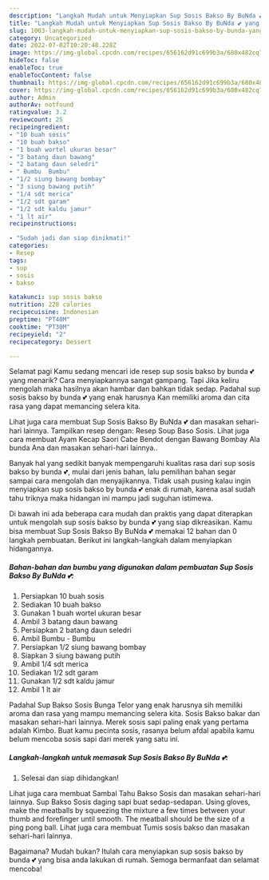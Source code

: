```yaml
---
description: "Langkah Mudah untuk Menyiapkan Sup Sosis Bakso By BuNda 💕 yang Lezat Sekali"
title: "Langkah Mudah untuk Menyiapkan Sup Sosis Bakso By BuNda 💕 yang Lezat Sekali"
slug: 1003-langkah-mudah-untuk-menyiapkan-sup-sosis-bakso-by-bunda-yang-lezat-sekali
category: Uncategorized
date: 2022-07-02T10:20:48.228Z
image: https://img-global.cpcdn.com/recipes/656162d91c699b3a/680x482cq70/sup-sosis-bakso-by-bunda-foto-resep-utama.jpg
hideToc: false
enableToc: true
enableTocContent: false
thumbnail: https://img-global.cpcdn.com/recipes/656162d91c699b3a/680x482cq70/sup-sosis-bakso-by-bunda-foto-resep-utama.jpg
cover: https://img-global.cpcdn.com/recipes/656162d91c699b3a/680x482cq70/sup-sosis-bakso-by-bunda-foto-resep-utama.jpg
author: Admin
authorAv: notfound
ratingvalue: 3.2
reviewcount: 25
recipeingredient:
- "10 buah sosis"
- "10 buah bakso"
- "1 buah wortel ukuran besar"
- "3 batang daun bawang"
- "2 batang daun seledri"
- " Bumbu  Bumbu"
- "1/2 siung bawang bombay"
- "3 siung bawang putih"
- "1/4 sdt merica"
- "1/2 sdt garam"
- "1/2 sdt kaldu jamur"
- "1 lt air"
recipeinstructions:

- "Sudah jadi dan siap dinikmati!"
categories:
- Resep
tags:
- sup
- sosis
- bakso

katakunci: sup sosis bakso 
nutrition: 228 calories
recipecuisine: Indonesian
preptime: "PT40M"
cooktime: "PT30M"
recipeyield: "2"
recipecategory: Dessert

---
```



Selamat pagi Kamu sedang mencari ide resep sup sosis bakso by bunda 💕 yang menarik? Cara menyiapkannya sangat gampang. Tapi Jika keliru mengolah maka hasilnya akan hambar dan bahkan tidak sedap. Padahal sup sosis bakso by bunda 💕 yang enak harusnya Kan memiliki aroma dan cita rasa yang dapat memancing selera kita.


Lihat juga cara membuat Sup Sosis Bakso By BuNda 💕 dan masakan sehari-hari lainnya. Tampilkan resep dengan: Resep Soup Baso Sosis. Lihat juga cara membuat Ayam Kecap Saori Cabe Bendot dengan Bawang Bombay Ala bunda Ana dan masakan sehari-hari lainnya..

Banyak hal yang sedikit banyak mempengaruhi kualitas rasa dari sup sosis bakso by bunda 💕, mulai dari jenis bahan, lalu pemilihan bahan segar sampai cara mengolah dan menyajikannya. Tidak usah pusing kalau ingin menyiapkan sup sosis bakso by bunda 💕 enak di rumah, karena asal sudah tahu triknya maka hidangan ini mampu jadi suguhan istimewa.


Di bawah ini ada beberapa cara mudah dan praktis yang dapat diterapkan untuk mengolah sup sosis bakso by bunda 💕 yang siap dikreasikan. Kamu bisa membuat Sup Sosis Bakso By BuNda 💕 memakai 12 bahan dan 0 langkah pembuatan. Berikut ini langkah-langkah dalam menyiapkan hidangannya.

<!--inarticleads1-->

##### Bahan-bahan dan bumbu yang digunakan dalam pembuatan Sup Sosis Bakso By BuNda 💕:

1. Persiapkan 10 buah sosis
1. Sediakan 10 buah bakso
1. Gunakan 1 buah wortel ukuran besar
1. Ambil 3 batang daun bawang
1. Persiapkan 2 batang daun seledri
1. Ambil  Bumbu - Bumbu
1. Persiapkan 1/2 siung bawang bombay
1. Siapkan 3 siung bawang putih
1. Ambil 1/4 sdt merica
1. Sediakan 1/2 sdt garam
1. Gunakan 1/2 sdt kaldu jamur
1. Ambil 1 lt air


Padahal Sup Bakso Sosis Bunga Telor yang enak harusnya sih memiliki aroma dan rasa yang mampu memancing selera kita. Sosis Bakso bakar dan masakan sehari-hari lainnya. Merek sosis sapi paling enak yang pertama adalah Kimbo. Buat kamu pecinta sosis, rasanya belum afdal apabila kamu belum mencoba sosis sapi dari merek yang satu ini. 

<!--inarticleads2-->

##### Langkah-langkah untuk memasak Sup Sosis Bakso By BuNda 💕:


1. Selesai dan siap dihidangkan!

Lihat juga cara membuat Sambal Tahu Bakso Sosis dan masakan sehari-hari lainnya. Sup Bakso Sosis daging sapi buat sedap-sedapan. Using gloves, make the meatballs by squeezing the mixture a few times between your thumb and forefinger until smooth. The meatball should be the size of a ping pong ball. Lihat juga cara membuat Tumis sosis bakso dan masakan sehari-hari lainnya. 

Bagaimana? Mudah bukan? Itulah cara menyiapkan sup sosis bakso by bunda 💕 yang bisa anda lakukan di rumah. Semoga bermanfaat dan selamat mencoba!
